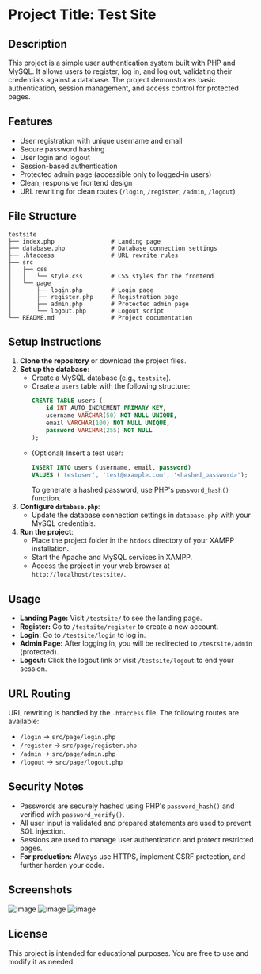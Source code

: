 # Project Title: Test Site

## Description
This project is a simple user authentication system built with PHP and MySQL. It allows users to register, log in, and log out, validating their credentials against a database. The project demonstrates basic authentication, session management, and access control for protected pages.

## Features
- User registration with unique username and email
- Secure password hashing
- User login and logout
- Session-based authentication
- Protected admin page (accessible only to logged-in users)
- Clean, responsive frontend design
- URL rewriting for clean routes (`/login`, `/register`, `/admin`, `/logout`)

## File Structure
```
testsite
├── index.php                # Landing page
├── database.php             # Database connection settings
├── .htaccess                # URL rewrite rules
├── src
│   ├── css
│   │   └── style.css        # CSS styles for the frontend
│   └── page
│       ├── login.php        # Login page
│       ├── register.php     # Registration page
│       ├── admin.php        # Protected admin page
│       └── logout.php       # Logout script
└── README.md                # Project documentation
```

## Setup Instructions
1. **Clone the repository** or download the project files.
2. **Set up the database**:
   - Create a MySQL database (e.g., `testsite`).
   - Create a `users` table with the following structure:
     ```sql
     CREATE TABLE users (
         id INT AUTO_INCREMENT PRIMARY KEY,
         username VARCHAR(50) NOT NULL UNIQUE,
         email VARCHAR(100) NOT NULL UNIQUE,
         password VARCHAR(255) NOT NULL
     );
     ```
   - (Optional) Insert a test user:
     ```sql
     INSERT INTO users (username, email, password)
     VALUES ('testuser', 'test@example.com', '<hashed_password>');
     ```
     To generate a hashed password, use PHP's `password_hash()` function.
3. **Configure `database.php`**:
   - Update the database connection settings in `database.php` with your MySQL credentials.
4. **Run the project**:
   - Place the project folder in the `htdocs` directory of your XAMPP installation.
   - Start the Apache and MySQL services in XAMPP.
   - Access the project in your web browser at `http://localhost/testsite/`.

## Usage
- **Landing Page:** Visit `/testsite/` to see the landing page.
- **Register:** Go to `/testsite/register` to create a new account.
- **Login:** Go to `/testsite/login` to log in.
- **Admin Page:** After logging in, you will be redirected to `/testsite/admin` (protected).
- **Logout:** Click the logout link or visit `/testsite/logout` to end your session.

## URL Routing
URL rewriting is handled by the `.htaccess` file. The following routes are available:
- `/login` → `src/page/login.php`
- `/register` → `src/page/register.php`
- `/admin` → `src/page/admin.php`
- `/logout` → `src/page/logout.php`

## Security Notes
- Passwords are securely hashed using PHP's `password_hash()` and verified with `password_verify()`.
- All user input is validated and prepared statements are used to prevent SQL injection.
- Sessions are used to manage user authentication and protect restricted pages.
- **For production:** Always use HTTPS, implement CSRF protection, and further harden your code.

## Screenshots
![image](https://github.com/user-attachments/assets/3dc1dfd0-993d-439d-9fc5-cbcc1960f792)
![image](https://github.com/user-attachments/assets/ea3e9f16-6c3f-4e69-991e-980f7beb0069)
![image](https://github.com/user-attachments/assets/7bb50639-582b-41fc-be16-5c7a2412039c)

## License
This project is intended for educational purposes. You are free to use and modify it as needed.
